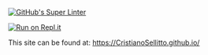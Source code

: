 [![GitHub's Super Linter](https://github.com/CristianoSellitto/<REPOSITORY>/workflows/GitHub's%20Super%20Linter/badge.svg)](https://github.com/CristianoSellitto/<REPOSITORY>/actions)

[![Run on Repl.it](https://repl.it/badge/github/CristianoSellitto/<REPOSITORY>)](https://repl.it/github/CristianoSellitto/<REPOSITORY>)

This site can be found at: [https://CristianoSellitto.github.io/<REPOSITORY>](https://CristianoSellitto.github.io/<REPOSITORY>)